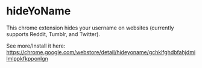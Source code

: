 hideYoName
==========

This chrome extension hides your username on websites (currently supports Reddit, Tumblr, and Twitter). 

See more/Install it here: https://chrome.google.com/webstore/detail/hideyoname/gchklfghdbfahjdmilmlppkfkpponlgn
